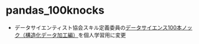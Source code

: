 # pandas_100knocks

- データサイエンティスト協会スキル定義委員の[データサイエンス100本ノック（構造化データ加工編）](https://github.com/The-Japan-DataScientist-Society/100knocks-preprocess/tree/master)を個人学習用に変更
